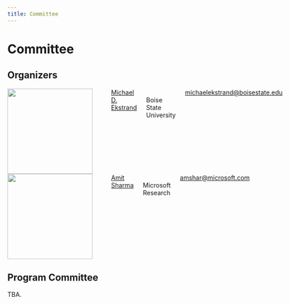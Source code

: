 ```yaml
---
title: Committee
---
```


# Committee

## Organizers

<div class="row">
<div class="medium-6 columns text-center">
<img src="assets/img/michael.jpg" style="height:192px;"><br>
<a href="https://md.ekstrandom.net/">Michael D. Ekstrand</a><br>
Boise State University<br>
<a href="mailto:michaelekstrand@boisestate.edu">michaelekstrand@boisestate.edu</a>
</div>
<div class="medium-6 columns text-center">
<img src="assets/img/amit.jpg" style="height:192px;"><br>
<a href="http://amitsharma.in/">Amit Sharma</a><br>
Microsoft Research<br>
<a href="mailto:amshar@microsoft.com">amshar@microsoft.com</a>
</div>
</div>

## Program Committee

TBA.